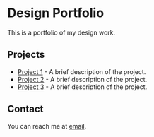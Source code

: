 # Design Portfolio

This is a portfolio of my design work.

## Projects

- [Project 1](https://www.example.com) - A brief description of the project.
- [Project 2](https://www.example.com) - A brief description of the project.
- [Project 3](https://www.example.com) - A brief description of the project.

## Contact

You can reach me at [email](mailto:<EMAIL>).
